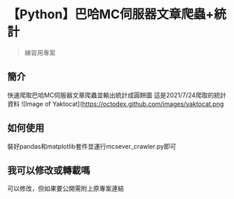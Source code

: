 # 【Python】巴哈MC伺服器文章爬蟲+統計
>練習用專案

## 簡介
快速爬取巴哈MC伺服器文章爬蟲並輸出統計成圓餅圖
這是2021/7/24爬取的統計資料
![Image of Yaktocat](https://octodex.github.com/images/yaktocat.png

## 如何使用
裝好pandas和matplotlib套件並運行mcsever_crawler.py即可

## 我可以修改或轉載嗎
可以修改，但如果要公開需附上原專案連結
